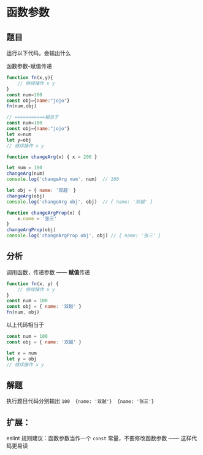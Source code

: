 # 函数参数

## 题目

运行以下代码，会输出什么

函数参数-赋值传递

```js
function fn(x,y){
    // 继续操作 x y
}
const num=100
const obj={name:"jojo"}
fn(num,obj)

// ===========相当于
const num=100
const obj={name:"jojo"}
let x=num
let y=obj
// 继续操作 x y
```

```js
function changeArg(x) { x = 200 }

let num = 100
changeArg(num)
console.log('changeArg num', num)  // 100

let obj = { name: '双越' }
changeArg(obj)
console.log('changeArg obj', obj)  // { name: '双越' }

function changeArgProp(x) {
    x.name = '张三'
}
changeArgProp(obj)
console.log('changeArgProp obj', obj) // { name: '张三' }
```

## 分析

调用函数，传递参数 —— **赋值**传递

```js
function fn(x, y) {
    // 继续操作 x y
}
const num = 100
const obj = { name: '双越' }
fn(num, obj)
```

以上代码相当于

```js
const num = 100
const obj = { name: '双越' }

let x = num
let y = obj
// 继续操作 x y
```

## 解题

执行题目代码分别输出 `100  {name: '双越'}  {name: '张三'}`

## 扩展：

eslint 规则建议：函数参数当作一个 `const` 常量，不要修改函数参数 —— 这样代码更易读
